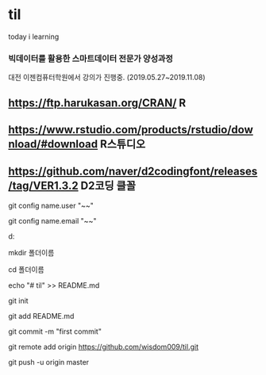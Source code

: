 # til
today i learning

### 빅데이터를 활용한 스마트데이터 전문가 양성과정
대전 이젠컴퓨터학원에서 강의가 진행중. (2019.05.27~2019.11.08)

##  https://ftp.harukasan.org/CRAN/  R

## https://www.rstudio.com/products/rstudio/download/#download R스튜디오

## https://github.com/naver/d2codingfont/releases/tag/VER1.3.2   D2코딩 클꼴

git config name.user "~~"

git config name.email "~~"

d:

mkdir 폴더이름

cd 폴더이름

echo "# til" >> README.md

git init

git add README.md

git commit -m "first commit"

git remote add origin https://github.com/wisdom009/til.git

git push -u origin master

